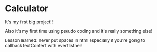 # Calculator

It's my first big project!!

Also it's my first time using pseudo coding and it's really something else!

Lesson learned: never put spaces in html especially if you're going to callback textContent with eventlistner!
